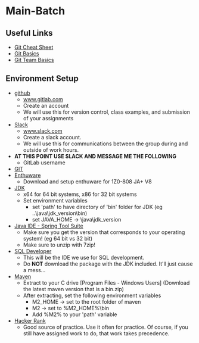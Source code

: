 # Main-Batch 
## Useful Links
* [Git Cheat Sheet](https://www.git-tower.com/blog/git-cheat-sheet)
* [Git Basics](https://youtu.be/0fKg7e37bQE)
* [Git Team Basics](https://youtu.be/oFYyTZwMyAg)
## Environment Setup
* [github](https://gitlab.com)
  * www.gitlab.com
  * Create an account
  * We will use this for version control, class examples, and submission of your assignments
* [Slack](https://slack.com)
  * www.slack.com
  * Create a slack account.
  * We will use this for communications between the group during and outside of work hours.
* **AT THIS POINT USE SLACK AND MESSAGE ME THE FOLLOWING**
  * GitLab username
* [GIT](https://git-scm.com/downloads)
* [Enthuware](https://www.enthuware.com/)
  * Download and setup enthuware for 1Z0-808 JA+ V8
* [JDK](http://www.oracle.com/technetwork/java/javase/downloads/jdk8-downloads-2133151.html)
  * x64 for 64 bit systems, x86 for 32 bit systems
  * Set environment variables
    * set 'path' to have directory of 'bin' folder for JDK (eg ..\java\jdk_version\bin)
    * set JAVA_HOME -> \java\jdk_version
* [Java IDE - Spring Tool Suite](https://spring.io/tools/sts/all)
  * Make sure you get the version that corresponds to your operating system! (eg 64 bit vs 32 bit)
  * Make sure to unzip with 7zip!
* [SQL Developer](http://www.oracle.com/technetwork/developer-tools/sql-developer/downloads/index.html)
  * This will be the IDE we use for SQL development. 
  * Do **NOT** download the package with the JDK included. It'll just cause a mess...
* [Maven](https://maven.apache.org/download.cgi)
  * Extract to your C drive [Program Files - Windows Users] (Download the latest maven version that is a bin.zip)
  * After extracting, set the following environment variables
    * M2_HOME -> set to the root folder of maven
    * M2 -> set to %M2_HOME%\bin
    * Add %M2% to your 'path' variable
* [Hacker Rank](https://www.hackerrank.com/)
  * Good source of practice. Use it often for practice. Of course, if you still have assigned work to do, that work takes precedence.